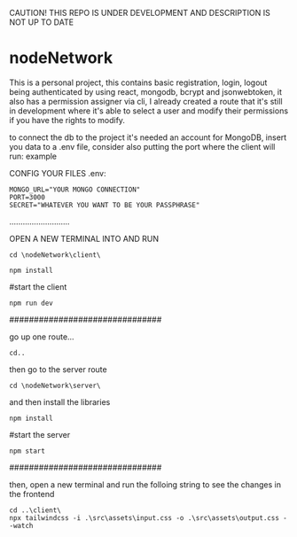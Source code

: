 CAUTION! THIS REPO IS UNDER DEVELOPMENT AND DESCRIPTION IS NOT UP TO DATE 
# nodeNetwork
This is a personal project, this contains basic registration, login, logout being authenticated by using react, mongodb, bcrypt and jsonwebtoken, it also has a permission assigner via cli, I already created a route that it's still in development where it's able to select a user and modify their permissions if you have the rights to modify.

to connect the db to the project it's needed an account for MongoDB, insert you data to a .env file, consider also putting the port where the client will run: example

CONFIG YOUR FILES 
.env:

```
MONGO_URL="YOUR MONGO CONNECTION"
PORT=3000
SECRET="WHATEVER YOU WANT TO BE YOUR PASSPHRASE"
```

...........................

OPEN A NEW TERMINAL INTO AND RUN
```
cd \nodeNetwork\client\
```
```
npm install
```

#start the client
```
npm run dev
```

###############################

go up one route...
```
cd..
```

then go to the server route
```
cd \nodeNetwork\server\
```

and then install the libraries
```
npm install
```

#start the server
```
npm start
```

###############################

then, open a new terminal and run the folloing string to see the changes in the frontend

```
cd ..\client\
npx tailwindcss -i .\src\assets\input.css -o .\src\assets\output.css --watch
```

